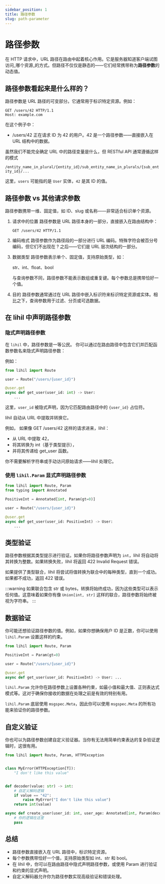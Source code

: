 ```yaml
---
sidebar_position: 1
title: 路径参数
slug: path-parameter
---
```


# 路径参数

在 HTTP 请求中，URL 路径在路由中起着核心作用。它是服务器知道客户端试图访问_哪个资源_的方式。但路径不仅仅是静态的——它们经常携带称为**路径参数**的动态值。

## 路径参数看起来是什么样的？

路径参数是 URL 路径的可变部分。它通常用于标识特定资源。例如：

```http
GET /users/42 HTTP/1.1
Host: example.com
```

在这个例子中：

- /users/42 正在请求 ID 为 42 的用户。42 是一个路径参数——直接嵌入在 URL 结构中的数据。

虽然我们不能完全确定 URL 中的路径变量是什么，但 RESTful API 通常遵循这样的模式

`/entity_name_in_plural/{entity_id}/sub_entity_name_in_plurals/{sub_entity_id}/...`

这里，`users` 可能指的是 `User` 实体，`42` 是其 ID 的值。

## 路径参数 vs 其他请求参数

路径参数携带一维、固定值，如 ID、slug 或名称——非常适合标识单个资源。

1. 请求中的位置
   路径参数是 URL 路径本身的一部分，直接嵌入在路由结构中：

   ```http
   GET /users/42 HTTP/1.1
   ```

2. 编码格式
   路径参数作为路径段的一部分进行 URL 编码。特殊字符会被百分号编码，但它们不出现在 ? 之后——它们是 URL 层次结构的一部分。

3. 数据类型
   路径参数表示单个、固定值，支持原始类型，如：

   str、int、float、bool

   与查询参数不同，路径参数不能表示数组或重复键。每个参数总是携带恰好一个值。

4. 目的
   路径参数通常通过在 URL 路径中嵌入标识符来标识特定资源或实体。相比之下，查询参数用于过滤、分页或可选数据。

## 在 lihil 中声明路径参数

### 隐式声明路径参数

在 `lihil` 中，路径参数是一等公民。
你可以通过在路由路径中包含它们并匹配函数参数名来隐式声明路径参数：

例如：

```python
from lihil import Route

user = Route("/users/{user_id}")

@user.get
async def get_user(user_id: int) -> User:
    ...
```

这里，`user_id` 被隐式声明，因为它匹配路由路径中的 `{user_id}` 占位符。

lihil 自动从 URL 中提取并转换它。

例如，
如果像 GET /users/42 这样的请求进来，lihil：

- 从 URL 中提取 42，
- 将其转换为 int（基于类型提示），
- 并将其传递给 get_user 函数。

你不需要解析字符串或手动访问原始请求——lihil 处理它。

### 使用 `lihil.Param` 显式声明路径参数

```python
from lihil import Route, Param
from typing import Annotated

PositiveInt = Annotated[int, Param(gt=0)]

user = Route("/users/{user_id}")

@user.get
async def get_user(user_id: PositiveInt) -> User:
    ...
```

## 类型验证

路径参数根据其类型提示进行验证。如果你将路径参数声明为 `int`，lihil 将自动将其转换为整数。如果转换失败，lihil 将返回 422 Invalid Request 错误。

如果提供了类型联合，lihil 将尝试将值转换为联合中的每种类型，直到一个成功。如果都不成功，返回 422 错误。

:::warning
如果联合包含 str 或 bytes，转换将始终成功，因为这些类型可以表示任何值。这意味着如果你有像 `Union[int, str]` 这样的联合，路径参数将始终被视为字符串。
:::

## 数据验证

你可能还想验证路径参数的值。例如，如果你想确保用户 ID 是正数，你可以使用 `lihil.Param` 设置这样的约束。

```python
from lihil import Route, Param

PositiveInt = Param(gt=0)

user = Route("/users/{user_id}")

@user.get
async def get_user(user_id: PositiveInt) -> User: ...
```

`lihil.Param` 允许你在路径参数上设置各种约束，如最小值和最大值、正则表达式模式等。这对于确保你接收的数据在处理之前是有效的特别有用。

`lihil.Param` 底层使用 `msgspec.Meta`，因此你可以使用 `msgspec.Meta` 的所有功能来验证你的路径参数。

## 自定义验证

你也可以为路径参数创建自定义验证器。当你有无法用简单约束表达的复杂验证逻辑时，这很有用。

```python
from lihil import Route, Param, HTTPException


class MyError(HTTPException[T]):
    "I don't like this value"


def decoder(value: str) -> int:
    # 自定义解码逻辑
    if value == "42":
        raise MyError("I don't like this value")
    return int(value)

async def create_user(user_id: int, user_age: Annotated[int, Param(decoder=decoder)]) -> User:
    # 你的逻辑在这里
    pass
```

## 总结

- 路径参数直接嵌入在 URL 路径中，标识特定资源。
- 每个参数携带恰好一个值，支持原始类型如 int、str 和 bool。
- 在 lihil 中，你可以在路由路径中隐式声明路径参数，或使用 Param 进行验证和约束的显式声明。
- 自定义解码器允许你为路径参数实现高级验证和错误处理。